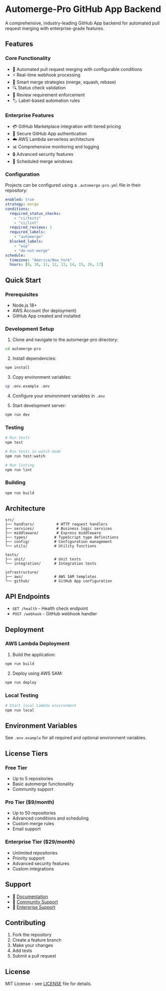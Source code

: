 # Automerge-Pro GitHub App Backend

A comprehensive, industry-leading GitHub App backend for automated pull request merging with enterprise-grade features.

## Features

### Core Functionality
- 🔄 Automated pull request merging with configurable conditions
- ⚡ Real-time webhook processing
- 🎯 Smart merge strategies (merge, squash, rebase)
- 🔍 Status check validation
- 👥 Review requirement enforcement
- 🏷️ Label-based automation rules

### Enterprise Features
- 💳 GitHub Marketplace integration with tiered pricing
- 🔐 Secure GitHub App authentication
- ☁️ AWS Lambda serverless architecture
- 📊 Comprehensive monitoring and logging
- 🔒 Advanced security features
- 📅 Scheduled merge windows

### Configuration
Projects can be configured using a `.automerge-pro.yml` file in their repository:

```yaml
enabled: true
strategy: merge
conditions:
  required_status_checks:
    - "ci/tests"
    - "ci/lint"
  required_reviews: 1
  required_labels:
    - "automerge"
  blocked_labels:
    - "wip"
    - "do-not-merge"
schedule:
  timezone: "America/New_York"
  hours: [9, 10, 11, 12, 13, 14, 15, 16, 17]
```

## Quick Start

### Prerequisites
- Node.js 18+
- AWS Account (for deployment)
- GitHub App created and installed

### Development Setup

1. Clone and navigate to the automerge-pro directory:
```bash
cd automerge-pro
```

2. Install dependencies:
```bash
npm install
```

3. Copy environment variables:
```bash
cp .env.example .env
```

4. Configure your environment variables in `.env`

5. Start development server:
```bash
npm run dev
```

### Testing

```bash
# Run tests
npm test

# Run tests in watch mode
npm run test:watch

# Run linting
npm run lint
```

### Building

```bash
npm run build
```

## Architecture

```
src/
├── handlers/          # HTTP request handlers
├── services/          # Business logic services
├── middleware/        # Express middleware
├── types/            # TypeScript type definitions
├── config/           # Configuration management
└── utils/            # Utility functions

tests/
├── unit/             # Unit tests
└── integration/      # Integration tests

infrastructure/
├── aws/              # AWS SAM templates
└── github/           # GitHub App configuration
```

## API Endpoints

- `GET /health` - Health check endpoint
- `POST /webhook` - GitHub webhook handler

## Deployment

### AWS Lambda Deployment

1. Build the application:
```bash
npm run build
```

2. Deploy using AWS SAM:
```bash
npm run deploy
```

### Local Testing

```bash
# Start local Lambda environment
npm run local
```

## Environment Variables

See `.env.example` for all required and optional environment variables.

## License Tiers

### Free Tier
- Up to 5 repositories
- Basic automerge functionality
- Community support

### Pro Tier ($9/month)
- Up to 50 repositories  
- Advanced conditions and scheduling
- Custom merge rules
- Email support

### Enterprise Tier ($29/month)
- Unlimited repositories
- Priority support
- Advanced security features
- Custom integrations

## Support

- 📖 [Documentation](https://automerge-pro.dev/docs)
- 💬 [Community Support](https://github.com/automerge-pro/discussions)
- 📧 [Enterprise Support](mailto:enterprise@automerge-pro.dev)

## Contributing

1. Fork the repository
2. Create a feature branch
3. Make your changes
4. Add tests
5. Submit a pull request

## License

MIT License - see [LICENSE](LICENSE) file for details.